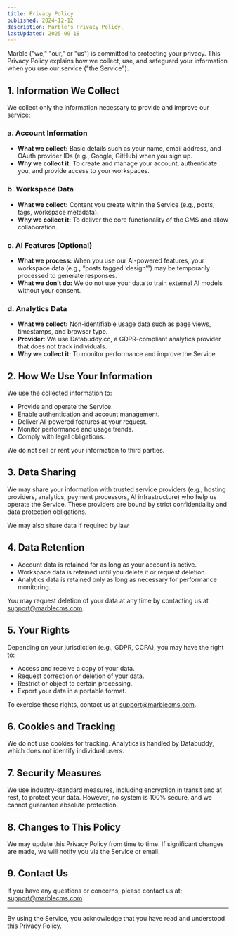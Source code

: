 ```yaml
---
title: Privacy Policy
published: 2024-12-12
description: Marble's Privacy Policy.
lastUpdated: 2025-09-18
---
```


Marble ("we," "our," or "us") is committed to protecting your privacy. This Privacy Policy explains how we collect, use, and safeguard your information when you use our service ("the Service").

## 1. Information We Collect

We collect only the information necessary to provide and improve our service:

### a. Account Information

- **What we collect:** Basic details such as your name, email address, and OAuth provider IDs (e.g., Google, GitHub) when you sign up.
- **Why we collect it:** To create and manage your account, authenticate you, and provide access to your workspaces.

### b. Workspace Data

- **What we collect:** Content you create within the Service (e.g., posts, tags, workspace metadata).
- **Why we collect it:** To deliver the core functionality of the CMS and allow collaboration.

### c. AI Features (Optional)

- **What we process:** When you use our AI-powered features, your workspace data (e.g., “posts tagged ‘design’”) may be temporarily processed to generate responses.
- **What we don’t do:** We do not use your data to train external AI models without your consent.

### d. Analytics Data

- **What we collect:** Non-identifiable usage data such as page views, timestamps, and browser type.
- **Provider:** We use Databuddy.cc, a GDPR-compliant analytics provider that does not track individuals.
- **Why we collect it:** To monitor performance and improve the Service.

## 2. How We Use Your Information

We use the collected information to:

- Provide and operate the Service.
- Enable authentication and account management.
- Deliver AI-powered features at your request.
- Monitor performance and usage trends.
- Comply with legal obligations.

We do not sell or rent your information to third parties.

## 3. Data Sharing

We may share your information with trusted service providers (e.g., hosting providers, analytics, payment processors, AI infrastructure) who help us operate the Service. These providers are bound by strict confidentiality and data protection obligations.

We may also share data if required by law.

## 4. Data Retention

- Account data is retained for as long as your account is active.
- Workspace data is retained until you delete it or request deletion.
- Analytics data is retained only as long as necessary for performance monitoring.

You may request deletion of your data at any time by contacting us at [support@marblecms.com](mailto:support@marblecms.com).

## 5. Your Rights

Depending on your jurisdiction (e.g., GDPR, CCPA), you may have the right to:

- Access and receive a copy of your data.
- Request correction or deletion of your data.
- Restrict or object to certain processing.
- Export your data in a portable format.

To exercise these rights, contact us at [support@marblecms.com](mailto:support@marblecms.com).

## 6. Cookies and Tracking

We do not use cookies for tracking. Analytics is handled by Databuddy, which does not identify individual users.

## 7. Security Measures

We use industry-standard measures, including encryption in transit and at rest, to protect your data. However, no system is 100% secure, and we cannot guarantee absolute protection.

## 8. Changes to This Policy

We may update this Privacy Policy from time to time. If significant changes are made, we will notify you via the Service or email.

## 9. Contact Us

If you have any questions or concerns, please contact us at: [support@marblecms.com](mailto:support@marblecms.com)

---
By using the Service, you acknowledge that you have read and understood this Privacy Policy.
